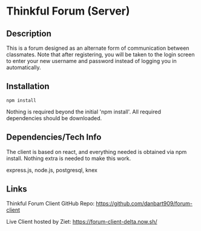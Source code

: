 # Thinkful Forum (Server)

## Description

This is a forum designed as an alternate form of communication between classmates. Note that after registering, you will be taken to the login screen to enter your new username and password instead of logging you in automatically.

## Installation

```
npm install
```

Nothing is required beyond the initial 'npm install'. All required dependencies should be downloaded.

## Dependencies/Tech Info

The client is based on react, and everything needed is obtained via npm install. Nothing extra is needed to make this work.

express.js, node.js, postgresql, knex

## Links

Thinkful Forum Client GitHub Repo: https://github.com/danbart909/forum-client

Live Client hosted by Ziet: https://forum-client-delta.now.sh/
